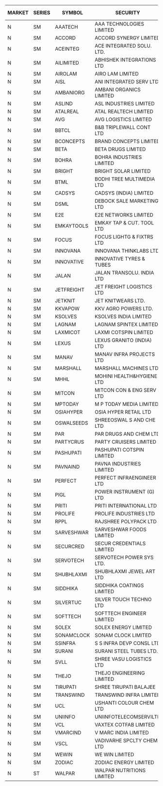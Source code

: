 


| MARKET | SERIES | SYMBOL | SECURITY | PREV CL PR | OPEN PRICE | HIGH PRICE | LOW PRICE | CLOSE PRICE | NET TRDVAL | NET TRDQTY | CORP IND | HI 52 WK | LO 52 WK |
| ----- | ----- | ----- | ----- | ----- | ----- | ----- | ----- | ----- | ----- | ----- | ----- | ----- | ----- |
| N | SM | AAATECH | AAA TECHNOLOGIES LIMITED | 52.85 | 52.85 | 52.85 | 52.85 | 52.85 | 158550.00 | 3000 |  | 72.45 | 42.00 |
| N | SM | ACCORD | ACCORD SYNERGY LIMITED | 21.25 | 21.90 | 22.30 | 21.90 | 22.30 | 308400.00 | 14000 |  | 27.00 | 14.45 |
| N | SM | ACEINTEG | ACE INTEGRATED SOLU. LTD. | 16.65 | 17.45 | 17.45 | 17.45 | 17.45 | 52350.00 | 3000 |  | 17.45 | 14.45 |
| N | SM | AILIMITED | ABHISHEK INTEGRATIONS LTD | 25.50 | 25.20 | 25.20 | 25.00 | 25.00 | 225600.00 | 9000 |  | 38.60 | 19.00 |
| N | SM | AIROLAM | AIRO LAM LIMITED | 39.00 | 39.10 | 39.10 | 39.10 | 39.10 | 117300.00 | 3000 |  | 45.35 | 19.25 |
| N | SM | AISL | ANI INTEGRATED SERV LTD. | 51.85 | 52.00 | 52.75 | 47.30 | 50.90 | 1138440.00 | 22800 |  | 55.40 | 18.00 |
| N | SM | AMBANIORG | AMBANI ORGANICS LIMITED | 74.10 | 70.40 | 70.40 | 70.40 | 70.40 | 140800.00 | 2000 |  | 114.85 | 42.35 |
| N | SM | ASLIND | ASL INDUSTRIES LIMITED | 19.50 | 19.00 | 20.25 | 19.00 | 20.25 | 157000.00 | 8000 |  | 22.10 | 4.75 |
| N | SM | ATALREAL | ATAL REALTECH LIMITED | 58.50 | 58.50 | 64.00 | 56.35 | 63.95 | 20645200.00 | 347200 |  | 64.00 | 30.95 |
| N | SM | AVG | AVG LOGISTICS LIMITED | 78.00 | 80.00 | 80.00 | 80.00 | 80.00 | 288000.00 | 3600 |  | 83.00 | 40.65 |
| N | SM | BBTCL | B&B TRIPLEWALL CONT LTD | 78.50 | 79.00 | 79.00 | 79.00 | 79.00 | 237000.00 | 3000 |  | 83.95 | 27.20 |
| N | SM | BCONCEPTS | BRAND CONCEPTS LIMITED | 30.40 | 29.80 | 29.80 | 29.60 | 29.60 | 267300.00 | 9000 |  | 32.65 | 14.05 |
| N | SM | BETA | BETA DRUGS LIMITED | 379.00 | 380.00 | 382.00 | 371.00 | 376.00 | 2416800.00 | 6400 |  | 404.80 | 75.20 |
| N | SM | BOHRA | BOHRA INDUSTRIES LIMITED | 4.00 | 4.00 | 4.00 | 4.00 | 4.00 | 8000.00 | 2000 |  | 7.25 | .95 |
| N | SM | BRIGHT | BRIGHT SOLAR LIMITED | 6.05 | 6.00 | 6.25 | 5.75 | 5.75 | 2395650.00 | 414000 |  | 15.55 | 5.55 |
| N | SM | BTML | BODHI TREE MULTIMEDIA LTD | 73.00 | 73.20 | 73.20 | 70.10 | 70.15 | 431640.00 | 6000 |  | 96.00 | 64.05 |
| N | SM | CADSYS | CADSYS (INDIA) LIMITED | 30.30 | 28.80 | 28.80 | 28.80 | 28.80 | 57600.00 | 2000 |  | 36.90 | 18.10 |
| N | SM | DSML | DEBOCK SALE MARKETING LTD | 13.10 | 13.75 | 13.75 | 13.70 | 13.75 | 2060700.00 | 150000 |  | 21.95 | 4.45 |
| N | SM | E2E | E2E NETWORKS LIMITED | 49.90 | 49.50 | 49.50 | 47.45 | 47.45 | 478700.00 | 10000 |  | 61.30 | 20.85 |
| N | SM | EMKAYTOOLS | EMKAY TAP & CUT. TOOL LTD | 195.00 | 200.00 | 204.75 | 195.00 | 200.95 | 599220.00 | 3000 |  | 205.25 | 58.65 |
| N | SM | FOCUS | FOCUS LIGHTG & FIXTRS LTD | 45.20 | 45.75 | 47.45 | 45.20 | 45.20 | 553200.00 | 12000 |  | 54.10 | 18.05 |
| N | SM | INNOVANA | INNOVANA THINKLABS LTD. | 189.90 | 196.50 | 196.50 | 183.10 | 190.00 | 3387800.00 | 18000 |  | 210.95 | 70.25 |
| N | SM | INNOVATIVE | INNOVATIVE TYRES & TUBES | 17.60 | 18.45 | 18.45 | 16.75 | 18.00 | 785700.00 | 45000 |  | 20.45 | 5.65 |
| N | SM | JALAN | JALAN TRANSOLU. INDIA LTD | 5.65 | 5.90 | 5.90 | 5.70 | 5.70 | 34800.00 | 6000 |  | 5.90 | 2.75 |
| N | SM | JETFREIGHT | JET FREIGHT LOGISTICS LTD | 28.50 | 27.10 | 27.10 | 27.10 | 27.10 | 108400.00 | 4000 |  | 30.50 | 12.60 |
| N | SM | JETKNIT | JET KNITWEARS LTD. | 38.10 | 39.00 | 39.00 | 39.00 | 39.00 | 117000.00 | 3000 |  | 54.20 | 18.00 |
| N | SM | KKVAPOW | KKV AGRO POWERS LTD. | 489.50 | 513.95 | 513.95 | 513.95 | 513.95 | 128487.50 | 250 |  | 513.95 | 335.00 |
| N | SM | KSOLVES | KSOLVES INDIA LIMITED | 562.60 | 590.70 | 590.70 | 590.70 | 590.70 | 1890240.00 | 3200 |  | 1718.20 | 102.05 |
| N | SM | LAGNAM | LAGNAM SPINTEX LIMITED | 40.80 | 42.80 | 42.80 | 40.10 | 42.80 | 33861750.00 | 801000 |  | 42.80 | 6.60 |
| N | SM | LAXMICOT | LAXMI COTSPIN LIMITED | 30.90 | 33.95 | 33.95 | 28.50 | 30.20 | 12113100.00 | 372000 |  | 33.95 | 7.50 |
| N | SM | LEXUS | LEXUS GRANITO (INDIA) LTD | 11.20 | 10.65 | 10.65 | 10.65 | 10.65 | 31950.00 | 3000 |  | 22.50 | 7.20 |
| N | SM | MANAV | MANAV INFRA PROJECTS LTD | 7.40 | 7.70 | 7.75 | 7.70 | 7.75 | 92800.00 | 12000 |  | 7.75 | 4.20 |
| N | SM | MARSHALL | MARSHALL MACHINES LTD | 28.00 | 28.00 | 29.40 | 28.00 | 29.40 | 1560150.00 | 54000 |  | 32.45 | 5.50 |
| N | SM | MHHL | MOHINI HEALTH&HYGIENE LTD | 27.25 | 27.80 | 27.80 | 27.00 | 27.00 | 164400.00 | 6000 |  | 39.50 | 14.40 |
| N | SM | MITCON | MITCON CON & ENG SERV LTD | 47.90 | 47.90 | 47.90 | 47.90 | 47.90 | 95800.00 | 2000 |  | 47.90 | 33.10 |
| N | SM | MPTODAY | M P TODAY MEDIA LIMITED | 26.60 | 27.45 | 27.45 | 27.45 | 27.45 | 54900.00 | 2000 |  | 27.45 | 9.70 |
| N | SM | OSIAHYPER | OSIA HYPER RETAIL LTD | 179.00 | 179.80 | 179.80 | 178.95 | 179.00 | 215100.00 | 1200 |  | 238.00 | 117.00 |
| N | SM | OSWALSEEDS | SHREEOSWAL S AND CHE LTD | 44.00 | 41.80 | 41.80 | 41.80 | 41.80 | 167200.00 | 4000 |  | 50.45 | 28.00 |
| N | SM | PAR | PAR DRUGS AND CHEM LTD | 123.35 | 123.35 | 123.35 | 117.20 | 118.00 | 3327900.00 | 28000 |  | 139.05 | 44.25 |
| N | SM | PARTYCRUS | PARTY CRUISERS LIMITED | 19.00 | 18.50 | 18.50 | 18.50 | 18.50 | 37000.00 | 2000 |  | 39.90 | 16.55 |
| N | SM | PASHUPATI | PASHUPATI COTSPIN LIMITED | 90.90 | 98.00 | 99.00 | 90.95 | 91.25 | 606720.00 | 6400 |  | 99.00 | 49.80 |
| N | SM | PAVNAIND | PAVNA INDUSTRIES LIMITED | 194.00 | 194.00 | 194.00 | 193.00 | 193.00 | 309600.00 | 1600 |  | 215.00 | 165.05 |
| N | SM | PERFECT | PERFECT INFRAENGINEER LTD | 8.65 | 9.05 | 9.05 | 9.05 | 9.05 | 54300.00 | 6000 |  | 12.55 | 8.25 |
| N | SM | PIGL | POWER INSTRUMENT (G) LTD | 57.55 | 60.40 | 60.40 | 60.40 | 60.40 | 362400.00 | 6000 |  | 86.65 | 9.90 |
| N | SM | PRITI | PRITI INTERNATIONAL LTD | 107.50 | 109.90 | 119.00 | 109.90 | 119.00 | 733440.00 | 6400 |  | 119.00 | 66.80 |
| N | SM | PROLIFE | PROLIFE INDUSTRIES LTD | 117.00 | 112.00 | 112.00 | 112.00 | 112.00 | 336000.00 | 3000 |  | 117.00 | 33.25 |
| N | SM | RPPL | RAJSHREE POLYPACK LTD | 154.00 | 157.90 | 160.00 | 155.00 | 155.00 | 3780250.00 | 24000 |  | 171.15 | 69.10 |
| N | SM | SARVESHWAR | SARVESHWAR FOODS LIMITED | 22.50 | 21.50 | 21.50 | 21.50 | 21.50 | 68800.00 | 3200 |  | 37.85 | 9.60 |
| N | SM | SECURCRED | SECUR CREDENTIALS LIMITED | 29.50 | 30.95 | 30.95 | 28.05 | 30.95 | 128250.00 | 4200 |  | 30.95 | 12.00 |
| N | SM | SERVOTECH | SERVOTECH POWER SYS LTD. | 18.35 | 19.25 | 19.25 | 18.65 | 19.25 | 2805600.00 | 148000 |  | 23.80 | 15.50 |
| N | SM | SHUBHLAXMI | SHUBHLAXMI JEWEL ART LTD | 13.90 | 13.50 | 13.50 | 13.30 | 13.30 | 53650.00 | 4000 |  | 29.90 | 11.95 |
| N | SM | SIDDHIKA | SIDDHIKA COATINGS LIMITED | 58.45 | 61.50 | 61.50 | 61.45 | 61.45 | 245900.00 | 4000 |  | 81.50 | 45.00 |
| N | SM | SILVERTUC | SILVER TOUCH TECHNO LTD | 101.00 | 101.75 | 110.00 | 101.70 | 103.80 | 6715250.00 | 65000 |  | 110.00 | 72.00 |
| N | SM | SOFTTECH | SOFTTECH ENGINEER LIMITED | 110.00 | 110.00 | 110.00 | 109.00 | 109.00 | 1052720.00 | 9600 |  | 133.40 | 38.95 |
| N | SM | SOLEX | SOLEX ENERGY LIMITED | 53.20 | 50.55 | 50.55 | 50.55 | 50.55 | 808800.00 | 16000 |  | 68.45 | 20.15 |
| N | SM | SONAMCLOCK | SONAM CLOCK LIMITED | 58.00 | 58.00 | 62.95 | 55.25 | 57.00 | 873600.00 | 15000 |  | 66.00 | 39.00 |
| N | SM | SSINFRA | S S INFRA DEVP CONSL LTD | 9.00 | 9.45 | 9.45 | 9.45 | 9.45 | 85050.00 | 9000 |  | 10.20 | 5.65 |
| N | SM | SURANI | SURANI STEEL TUBES LTD. | 26.35 | 26.00 | 26.00 | 26.00 | 26.00 | 156000.00 | 6000 |  | 30.60 | 17.35 |
| N | SM | SVLL | SHREE VASU LOGISTICS LTD | 95.00 | 97.00 | 97.00 | 97.00 | 97.00 | 97000.00 | 1000 |  | 104.00 | 76.00 |
| N | SM | THEJO | THEJO ENGINEERING LIMITED | 2533.65 | 2525.00 | 2619.00 | 2525.00 | 2567.50 | 4354135.00 | 1700 |  | 2999.95 | 490.00 |
| N | SM | TIRUPATI | SHREE TIRUPATI BALAJEE | 42.00 | 42.00 | 42.00 | 42.00 | 42.00 | 1512000.00 | 36000 |  | 72.25 | 25.70 |
| N | SM | TRANSWIND | TRANSWIND INFRA LIMITED | 5.05 | 4.90 | 5.30 | 4.80 | 5.30 | 79400.00 | 16000 |  | 9.60 | 4.75 |
| N | SM | UCL | USHANTI COLOUR CHEM LTD | 53.70 | 43.50 | 46.80 | 43.00 | 44.50 | 1688900.00 | 38000 |  | 56.00 | 24.00 |
| N | SM | UNIINFO | UNIINFOTELECOMSERVILTD | 20.35 | 21.35 | 21.35 | 21.35 | 21.35 | 42700.00 | 2000 |  | 27.45 | 7.85 |
| N | SM | VCL | VAXTEX COTFAB LIMITED | 43.75 | 44.70 | 44.75 | 44.70 | 44.75 | 268350.00 | 6000 |  | 51.00 | 17.00 |
| N | SM | VMARCIND | V MARC INDIA LIMITED | 35.25 | 32.50 | 35.40 | 32.50 | 35.40 | 623100.00 | 18000 |  | 45.00 | 25.35 |
| N | SM | VSCL | VADIVARHE SPCLTY CHEM LTD | 16.20 | 17.00 | 17.00 | 17.00 | 17.00 | 51000.00 | 3000 |  | 19.55 | 7.00 |
| N | SM | WEWIN | WE WIN LIMITED | 14.25 | 13.70 | 13.70 | 13.70 | 13.70 | 41100.00 | 3000 |  | 60.00 | 13.55 |
| N | SM | ZODIAC | ZODIAC ENERGY LIMITED | 18.05 | 18.10 | 18.10 | 18.10 | 18.10 | 144800.00 | 8000 |  | 23.75 | 11.50 |
| N | ST | WALPAR | WALPAR NUTRITIONS LIMITED | 37.95 | 36.10 | 36.10 | 36.10 | 36.10 | 216600.00 | 6000 |  | 62.85 | 36.10 |



